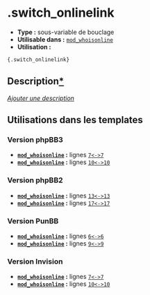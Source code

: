 # .switch_onlinelink
* __Type :__ sous-variable de bouclage
* __Utilisable dans :__ [`mod_whoisonline`](../tpl/mod_whoisonline.md#readme)
* __Utilisation :__

```html
{.switch_onlinelink}
```

## Description[*](https://fa-tvars.appspot.com/var/.switch_onlinelink)
[*Ajouter une description*](https://fa-tvars.appspot.com/var/.switch_onlinelink)

## Utilisations dans les templates

### Version phpBB3
* __[`mod_whoisonline`](../tpl/mod_whoisonline.md#readme) :__ lignes [`7`](../src/prosilver/mod_whoisonline.tpl#L7)[`<->`](../src/prosilver/mod_whoisonline.tpl#L7-L7)[`7`](../src/prosilver/mod_whoisonline.tpl#L7)
* __[`mod_whoisonline`](../tpl/mod_whoisonline.md#readme) :__ lignes [`10`](../src/prosilver/mod_whoisonline.tpl#L10)[`<->`](../src/prosilver/mod_whoisonline.tpl#L10-L10)[`10`](../src/prosilver/mod_whoisonline.tpl#L10)

### Version phpBB2
* __[`mod_whoisonline`](../tpl/mod_whoisonline.md#readme) :__ lignes [`13`](../src/subsilver/mod_whoisonline.tpl#L13)[`<->`](../src/subsilver/mod_whoisonline.tpl#L13-L13)[`13`](../src/subsilver/mod_whoisonline.tpl#L13)
* __[`mod_whoisonline`](../tpl/mod_whoisonline.md#readme) :__ lignes [`17`](../src/subsilver/mod_whoisonline.tpl#L17)[`<->`](../src/subsilver/mod_whoisonline.tpl#L17-L17)[`17`](../src/subsilver/mod_whoisonline.tpl#L17)

### Version PunBB
* __[`mod_whoisonline`](../tpl/mod_whoisonline.md#readme) :__ lignes [`6`](../src/punbb/mod_whoisonline.tpl#L6)[`<->`](../src/punbb/mod_whoisonline.tpl#L6-L6)[`6`](../src/punbb/mod_whoisonline.tpl#L6)
* __[`mod_whoisonline`](../tpl/mod_whoisonline.md#readme) :__ lignes [`9`](../src/punbb/mod_whoisonline.tpl#L9)[`<->`](../src/punbb/mod_whoisonline.tpl#L9-L9)[`9`](../src/punbb/mod_whoisonline.tpl#L9)

### Version Invision
* __[`mod_whoisonline`](../tpl/mod_whoisonline.md#readme) :__ lignes [`7`](../src/invision/mod_whoisonline.tpl#L7)[`<->`](../src/invision/mod_whoisonline.tpl#L7-L7)[`7`](../src/invision/mod_whoisonline.tpl#L7)
* __[`mod_whoisonline`](../tpl/mod_whoisonline.md#readme) :__ lignes [`10`](../src/invision/mod_whoisonline.tpl#L10)[`<->`](../src/invision/mod_whoisonline.tpl#L10-L10)[`10`](../src/invision/mod_whoisonline.tpl#L10)

